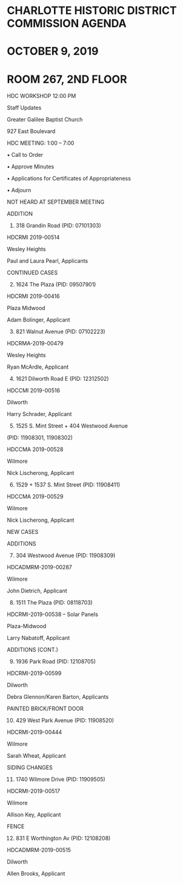 # CHARLOTTE HISTORIC DISTRICT COMMISSION AGENDA

# OCTOBER 9, 2019

# ROOM 267, 2ND FLOOR

HDC WORKSHOP 12:00 PM

Staff Updates

Greater Galilee Baptist Church

927 East Boulevard

HDC MEETING: 1:00 – 7:00

• Call to Order

• Approve Minutes

• Applications for Certificates of Appropriateness

• Adjourn

NOT HEARD AT SEPTEMBER MEETING

ADDITION

1. 318 Grandin Road (PID: 07101303)

HDCRMI 2019-00514

Wesley Heights

Paul and Laura Pearl, Applicants

CONTINUED CASES

2. 1624 The Plaza (PID: 09507901)

HDCRMI 2019-00416

Plaza Midwood

Adam Bolinger, Applicant

3. 821 Walnut Avenue (PID: 07102223)

HDCRMA-2019-00479

Wesley Heights

Ryan McArdle, Applicant

4. 1621 Dilworth Road E (PID: 12312502)

HDCCMI 2019-00516

Dilworth

Harry Schrader, Applicant

5. 1525 S. Mint Street + 404 Westwood Avenue

(PID: 11908301, 11908302)

HDCCMA 2019-00528

Wilmore

Nick Lischerong, Applicant

6. 1529 + 1537 S. Mint Street (PID: 11908411)

HDCCMA 2019-00529

Wilmore

Nick Lischerong, Applicant

NEW CASES

ADDITIONS

7. 304 Westwood Avenue (PID: 11908309)

HDCADMRM-2019-00287

Wilmore

John Dietrich, Applicant

8. 1511 The Plaza (PID: 08118703)

HDCRMI-2019-00538 – Solar Panels

Plaza-Midwood

Larry Nabatoff, Applicant

ADDITIONS (CONT.)

9. 1936 Park Road (PID: 12108705)

HDCRMI-2019-00599

Dilworth

Debra Glennon/Karen Barton, Applicants

PAINTED BRICK/FRONT DOOR

10. 429 West Park Avenue (PID: 11908520)

HDCRMI-2019-00444

Wilmore

Sarah Wheat, Applicant

SIDING CHANGES

11. 1740 Wilmore Drive (PID: 11909505)

HDCRMI-2019-00517

Wilmore

Allison Key, Applicant

FENCE

12. 831 E Worthington Av (PID: 12108208)

HDCADMRM-2019-00515

Dilworth

Allen Brooks, Applicant
